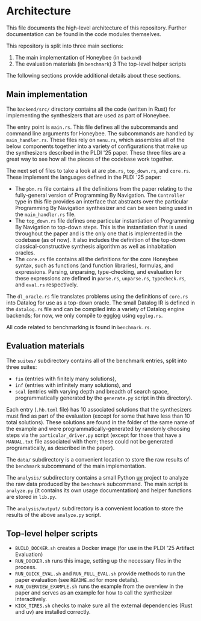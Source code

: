 # Architecture

This file documents the high-level architecture of this repository. Further documentation can be found in the code modules themselves.

This repository is split into three main sections:
1. The main implementation of Honeybee (in `backend`)
2. The evaluation materials (in `benchmark`)
3 The top-level helper scripts

The following sections provide additional details about these sections.

## Main implementation

The `backend/src/` directory contains all the code (written in Rust) for implementing the synthesizers that are used as part of Honeybee.

The entry point is `main.rs`. This file defines all the subcommands and command line arguments for Honeybee. The subcommands are handled by `main_handler.rs`. These files rely on `menu.rs`, which assembles all of the below components together into a variety of configurations that make up the synthesizers described in the PLDI '25 paper. These three files are a great way to see how all the pieces of the codebase work together.

The next set of files to take a look at are `pbn.rs`, `top_down.rs`, and `core.rs`. These implement the languages defined in the PLDI '25 paper:

- The `pbn.rs` file contains all the definitions from the paper relating to the fully-general version of Programming By Navigation. The `Controller` type in this file provides an interface that abstracts over the particular Programming By Navigation synthesizer and can be seen being used in the `main_handler.rs` file.
- The `top_down.rs` file defines one particular instantiation of Programming By Navigation to top-down steps. This is the instantiation that is used throughout the paper and is the only one that is implemented in the codebase (as of now). It also includes the definition of the top-down classical-constructive synthesis algorithm as well as inhabitation oracles.
- The `core.rs` file contains all the definitions for the core Honeybee syntax, such as functions (and function libraries), formulas, and expressions. Parsing, unparsing, type-checking, and evaluation for these expressions are defined in `parse.rs`, `unparse.rs`, `typecheck.rs`, and `eval.rs` respectively.

The `dl_oracle.rs` file translates problems using the definitions of `core.rs` into Datalog for use as a top-down oracle. The small Datalog IR is defined in the `datalog.rs` file and can be compiled into a variety of Datalog engine backends; for now, we only compile to [egglog](https://github.com/egraphs-good/egglog/) using `egglog.rs`.

All code related to benchmarking is found in `benchmark.rs`.

## Evaluation materials

The `suites/` subdirectory contains all of the benchmark entries, split into three suites:

- `fin` (entries with finitely many solutions),
- `inf` (entries with infinitely many solutions), and
- `scal` (entries with varying depth and breadth of search space, programmatically generated by the `generate.py` script in this directory).

Each entry (`.hb.toml` file) has 10 associated solutions that the synthesizers must find as part of the evaluation (except for some that have less than 10 total solutions). These solutions are found in the folder of the same name of the example and were programmatically-generated by randomly choosing steps via the `particular_driver.py` script (except for those that have a `MANUAL.txt` file associated with them; these could not be generated programatically, as described in the paper).

The `data/` subdirectory is a convenient location to store the raw results of the `benchmark` subcommand of the main implementation. 

The `analysis/` subdirectory contains a small Python [uv](https://docs.astral.sh/uv/) project to analyze the raw data produced by the `benchmark` subcommand. The main script is `analyze.py` (it contains its own usage documentation) and helper functions are stored in `lib.py`.

The `analysis/output/` subdirectory is a convenient location to store the results of the above `analyze.py` script.

## Top-level helper scripts

* `BUILD_DOCKER.sh` creates a Docker image (for use in the PLDI '25 Artifact Evaluation)
* `RUN_DOCKER.sh` runs this image, setting up the necessary files in the process.
* `RUN_QUICK_EVAL.sh` and `RUN_FULL_EVAL.sh` provide methods to run the paper evaluation (see `README.md` for more details).
* `RUN_OVERVIEW_EXAMPLE.sh` runs the example from the overview in the paper and serves as an example for how to call the synthesizer interactively.
* `KICK_TIRES.sh` checks to make sure all the external dependencies (Rust and uv) are installed correctly.